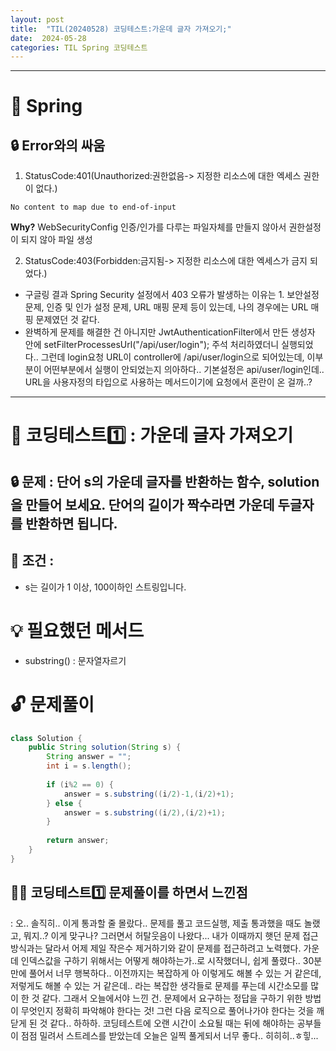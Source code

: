 ```yaml
---
layout: post
title:  "TIL(20240528) 코딩테스트:가운데 글자 가져오기;"
date:  2024-05-28
categories: TIL Spring 코딩테스트
---
```


---------------------------------------------------------------------

# 📌 Spring

## 🔒 Error와의 싸움
1) StatusCode:401(Unauthorized:권한없음-> 지정한 리소스에 대한 엑세스 권한이 없다.)
```
No content to map due to end-of-input
```
**Why?** WebSecurityConfig 인증/인가를 다루는 파일자체를 만들지 않아서 권한설정이 되지 않아 파일 생성

2) StatusCode:403(Forbidden:금지됨-> 지정한 리소스에 대한 엑세스가 금지 되었다.)
- 구글링 결과 Spring Security 설정에서 403 오류가 발생하는 이유는 1. 보안설정 문제, 인증 및 인가 설정 문제, URL 매핑 문제 등이 있는데, 나의 경우에는 URL 매핑 문제였던 것 같다.
- 완벽하게 문제를 해결한 건 아니지만 JwtAuthenticationFilter에서 만든 생성자 안에 setFilterProcessesUrl("/api/user/login"); 주석 처리하였더니 실행되었다.. 그런데 login요청 URL이 controller에 /api/user/login으로 되어있는데,
이부분이 어떤부분에서 실행이 안되었는지 의아하다.. 기본설정은 api/user/login인데.. URL을 사용자정의 타입으로 사용하는 메서드이기에 요청에서 혼란이 온 걸까..?


---------------------------------------------------------------------

# 📌 코딩테스트1️⃣ : 가운데 글자 가져오기


## 🔒 문제 : 단어 s의 가운데 글자를 반환하는 함수, solution을 만들어 보세요. 단어의 길이가 짝수라면 가운데 두글자를 반환하면 됩니다.

## 🚫 조건 : 
- s는 길이가 1 이상, 100이하인 스트링입니다.

# 💡 필요했던 메서드
- substring() : 문자열자르기

# 🔓 문제풀이

```java
class Solution {
    public String solution(String s) {
        String answer = "";
        int i = s.length();
        
        if (i%2 == 0) { 
            answer = s.substring((i/2)-1,(i/2)+1);
        } else {
            answer = s.substring((i/2),(i/2)+1);
        }
        
        return answer;
    }
}

```

## 🤷‍♀️ 코딩테스트1️⃣ 문제풀이를 하면서 느낀점
: 오.. 솔직히.. 이게 통과할 줄 몰랐다.. 문제를 풀고 코드실행, 제출 통과했을 때도 놀랬고, 뭐지..?
이게 맞구나? 그러면서 허탈웃음이 나왔다... 내가 이때까지 햇던 문제 접근방식과는 달라서
어제 제일 작은수 제거하기와 같이 문제를 접근하려고 노력했다. 가운데 인덱스값을 구하기 위해서는 어떻게
해야하는가..로 시작했더니, 쉽게 풀렸다.. 30분만에 풀어서 너무 행복하다.. 이전까지는 복잡하게
아 이렇게도 해볼 수 있는 거 같은데, 저렇게도 해볼 수 있는 거 같은데.. 라는 복잡한 생각들로 문제를 푸는데
시간소모를 많이 한 것 같다. 그래서 오늘에서야 느낀 건.
문제에서 요구하는 정답을 구하기 위한 방법이 무엇인지 정확히 파악해야 한다는 것! 그런 다음 로직으로 풀어나가야 한다는 것을 깨닫게 된 것 같다.. 하하하.   코딩테스트에 오랜 시간이 소요될 때는
뒤에 해야하는 공부들이 점점 밀려서 스트레스를 받았는데 오늘은 일찍 풀게되서 너무 좋다.. 히히히..ㅎ힣...





